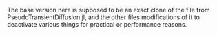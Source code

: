 The base version here is supposed to be an exact clone of the file
from PseudoTransientDiffusion.jl, and the other files modifications
of it to deactivate various things for practical or performance reasons.
